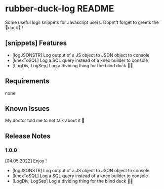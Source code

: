 # rubber-duck-log README

Some useful logs snippets for Javascript users. Dopnt't forget to greets the 🦆duck🦆 !

## [snippets] Features

- [logJSONSTR] Log output of a JS object to JSON object to console
- [knexToSQL] Log a SQL query instead of a knex builder to console
- [LogDiv, LogSep] Log a dividing thing for the blind duck 🦆🦆

## Requirements
  none

## Known Issues
My doctor told me to not talk about it 🤡

## Release Notes
### 1.0.0
[04.05.2022] Enjoy ! 
  - [logJSONSTR] Log output of a JS object to JSON object to console
  - [knexToSQL] Log a SQL query instead of a knex builder to console
  - [LogDiv, LogSep] Log a dividing thing for the blind duck 🦆🦆